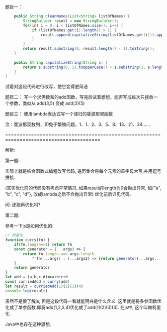 题目一：
```java
    public String cleanNames(List<String> listOfNames) {
        StringBuilder result = new StringBuilder();
        for(int i = 0; i < listOfNames.size(); i++) {
            if (listOfNames.get(i).length() > 1) {
                result.append(capitalizeString(listOfNames.get(i))).append(",");
            }
        }
        return result.substring(0, result.length() - 1).toString();
    }
 
    public String capitalizeString(String s) {
        return s.substring(0, 1).toUpperCase() + s.substring(1, s.length());
    }
}

```

试着对这段代码进行改写，使它变得更简洁

题目二：
写一个求俩数和的add函数，写完后试着想想，能否写成每次只接收一个参数，类似从 add(3,5) 变成 add(3)(5)

题目三：
使用lambda表达式写一个递归的斐波那契函数

注：斐波那契数列，即兔子繁殖问题，1、1、2、3、5、8、13、21、34......



=======================================================================================

解析:

第一题:

实际上就是结合函数式编程改写代码, 遍历集合将每个元素的首字母大写,并用逗号拼接.

(其实优化前的代码没有考虑异常情况, 如果result的length为0会抛出异常, 如{"a", "b", "c", "d"}, 改成lambda之后不会抛出异常) 优化前后详见代码.

问: 还能再优化吗?



第二题:

参考一下js是如何优化的:

```js
// 柯里化
function curry(fn) {
    if(fn.length<=1) return fn
    const generator = (...args) => {
        return fn.length === args.length 
            ? fn(...args) : (...args2) => {return generator(...args,...args2)}
    }
    return generator
}
let add = (a,b,c,d)=>a+b+c+d
const curriedAdd = curry(add)
let result = curriedAdd(1)(2)(3)(4)
console.log(result)
```

虽然不是很了解js, 但是这段代码一看就能明白是什么含义. 这里就是将多参函数优化成了单参函数.即将add(1,2,3,4)优化成了add(1)(2)(3)(4). 在js中, 这个叫做柯里化.

Java中也存在这种思想, 

